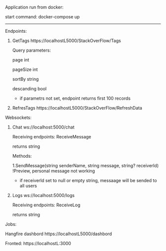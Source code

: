 Application run from docker:

 start command: docker-compose up

__________________________________________________________________________________________________________________________

Endpoints:

1. GetTags https://localhostL5000/StackOverFlow/Tags 

    Query parameters:

     page int

     pageSize int

     sortBy string

     descanding bool

   - if parametrs not set, endpoint returns first 100 records 

  2. RefresTags https://localhostL5000/StackOverFlow/RefreshData 

Websockets:

1. Chat ws://localhost:5000/chat 

    Receiving endpoints: ReceiveMessage

     returns string

   Methods:

     1.SendMessage(string senderName, string message, string? receiverId) !Preview, personal message not working
     
     - if receiverId set to null or empty string, messaage will be sended to all users

2. Logs ws://localhost:5000/logs

    Receiving endpoints: ReceiveLog

     returns string

Jobs:

Hangfire dashbord https://localhostL5000/dashbord

Fronted:
https://localhostL:3000
 

